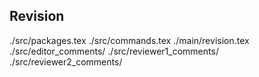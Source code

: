 ## Revision

./src/packages.tex
./src/commands.tex
./main/revision.tex
./src/editor_comments/
./src/reviewer1_comments/
./src/reviewer2_comments/






